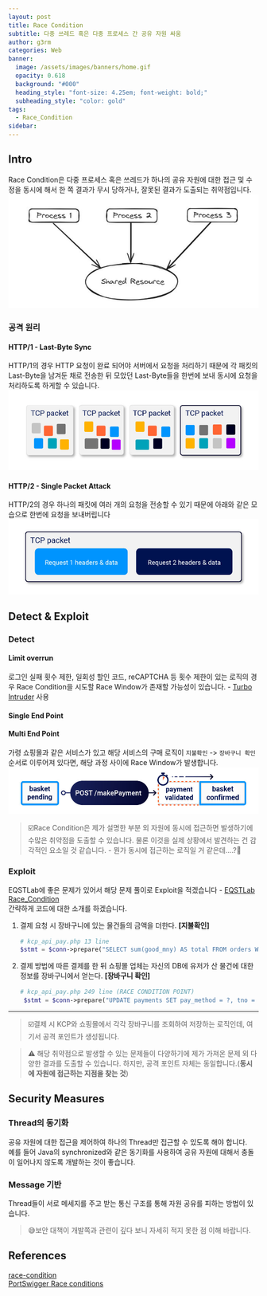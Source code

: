 ```yaml
---
layout: post
title: Race Condition
subtitle: 다중 쓰레드 혹은 다중 프로세스 간 공유 자원 싸움
author: g3rm
categories: Web
banner:
  image: /assets/images/banners/home.gif
  opacity: 0.618
  background: "#000"
  heading_style: "font-size: 4.25em; font-weight: bold;"
  subheading_style: "color: gold"
tags:
  - Race_Condition
sidebar:
---
```

## Intro
Race Condition은 다중 프로세스 혹은 쓰레드가 하나의 공유 자원에 대한 접근 및 수정을 동시에 해서 한 쪽 결과가 무시 당하거나, 잘못된 결과가 도출되는 취약점입니다.   
![](assets/images/posts/2024-12-12-Race-Condition/4a5981ed1eef80144ef6c9deabb8240b_MD5.jpeg)   

### 공격 원리
#### HTTP/1 - Last-Byte Sync
HTTP/1의 경우 HTTP 요청이 완료 되어야 서버에서 요청을 처리하기 때문에 각 패킷의 Last-Byte을 남겨둔 채로 전송한 뒤 모았던 Last-Byte들을 한번에 보내 동시에 요청을 처리하도록 하게할 수 있습니다.   
![](/assets/images/posts/2024-12-12-Race-Condition/637bb68e80eecd3651050e9413eb5300_MD5.jpeg)   

#### HTTP/2 - Single Packet Attack
HTTP/2의 경우 하나의 패킷에 여러 개의 요청을 전송할 수 있기 때문에 아래와 같은 모습으로 한번에 요청을 보내버립니다 
![](/assets/images/posts/2024-12-12-Race-Condition/f4a02b5957531e299cb0525831491fc9_MD5.jpeg)

## Detect & Exploit 
### Detect
#### Limit overrun
로그인 실패 횟수 제한, 일회성 할인 코드, reCAPTCHA 등 횟수 제한이 있는 로직의 경우 Race Condition을 시도할 Race Window가 존재할 가능성이 있습니다. - [Turbo Intruder](https://portswigger.net/bappstore/9abaa233088242e8be252cd4ff534988) 사용    

#### Single End Point

#### Multi End Point
가령 쇼핑몰과 같은 서비스가 있고 해당 서비스의 구매 로직이 `지불확인` -> `장바구니 확인` 순서로 이루어져 있다면, 해당 과정 사이에 Race Window가 발생합니다.    
![](/assets/images/posts/2024-12-12-Race-Condition/26b41a0d3526c8f0ed4d6f98e64db2c6_MD5.jpeg)   

   
>☑️Race Condition은 제가 설명한 부분 외 자원에 동시에 접근하면 발생하기에 수많은 취약점을 도출할 수 있습니다. 물론 이것을 실제 상황에서 발견하는 건 감각적인 요소일 것 같습니다. - 뭔가 동시에 접근하는 로직일 거 같은데....?🤣    

### Exploit
EQSTLab에 좋은 문제가 있어서 해당 문제 풀이로 Exploit을 적겠습니다 - [EQSTLab Race_Condition](https://github.com/EQSTLab/Race_Condition)     
간략하게 코드에 대한 소개를 하겠습니다.   
1. 결제 요청 시 장바구니에 있는 물건들의 금액을 더한다. **[지불확인]**   
	```php
	# kcp_api_pay.php 13 line
	$stmt = $conn->prepare("SELECT sum(good_mny) AS total FROM orders WHERE buyr_name = ?");
	```   
2. 결제 방법에 따른 결제를 한 뒤 쇼핑몰 업체는 자신의 DB에 유저가 산 물건에 대한 정보를 장바구니에서 얻는다. **[장바구니 확인]**   
	```php
	# kcp_api_pay.php 249 line (RACE CONDITION POINT)
	 $stmt = $conn->prepare("UPDATE payments SET pay_method = ?, tno = ?, amount = (SELECT sum(good_mny) FROM orders WHERE buyr_name = ? ) WHERE buyr_name = ? ");
	```   

---
>☑️결제 시 KCP와 쇼핑몰에서 각각 장바구니를 조회하여 저장하는 로직인데, 여기서 공격 포인트가 생성됩니다.    




>⚠️ 해당 취약점으로 발생할 수 있는 문제들이 다양하기에 제가 가져온 문제 외 다양한 결과를 도출할 수 있습니다. 하지만, 공격 포인트 자체는 동일합니다.(**동시에 자원에 접근하는 지점을 찾는 것**)   

## Security Measures
### Thread의 동기화
공유 자원에 대한 접근을 제어하여 하나의 Thread만 접근할 수 있도록 해야 합니다.   
예를 들어 Java의 synchronized와 같은 동기화를 사용하여 공유 자원에 대해서 충돌이 일어나지 않도록 개발하는 것이 좋습니다.    
### Message 기반 
Thread들이 서로 메세지를 주고 받는 통신 구조를 통해 자원 공유를 피하는 방법이 있습니다.   
   
>😅보안 대책이 개발쪽과 관련이 깊다 보니 자세히 적지 못한 점 이해 바랍니다.

## References
[race-condition](https://www.imperva.com/learn/application-security/race-condition/)   
[PortSwigger Race conditions](https://portswigger.net/web-security/race-conditions)   